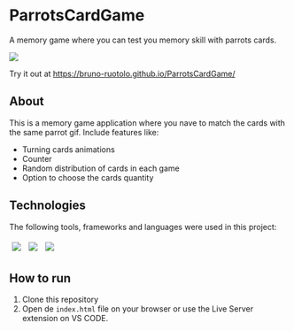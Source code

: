 # ParrotsCardGame
A memory game where you can test you memory skill with parrots cards.

<img src="/assets/ParrotsCardGame.gif" />

Try it out at https://bruno-ruotolo.github.io/ParrotsCardGame/

## About

This is a memory game application where you nave to match the cards with the same parrot gif.
Include features like: 

- Turning cards animations
- Counter
- Random distribution of cards in each game
- Option to choose the cards quantity

## Technologies
The following tools, frameworks and languages were used in this project:<br>

<div>
  <img style='margin: 5px;' src="https://img.shields.io/badge/css-%231572B6.svg?style=for-the-badge&logo=css3&logoColor=white"/>
  <img style='margin: 5px;' src="https://img.shields.io/badge/html5-%23E34F26.svg?style=for-the-badge&logo=html5&logoColor=white"/>
  <img style='margin: 5px;' src="https://img.shields.io/badge/javascript-%23323330.svg?style=for-the-badge&logo=javascript&logoColor=%23F7DF1E"/>
</div>

## How to run

1. Clone this repository
2. Open de `index.html` file on your browser or use the Live Server extension on VS CODE.
